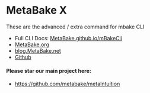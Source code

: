 
# MetaBake X

These are the advanced / extra command for mbake CLI

- Full CLI Docs: [MetaBake.github.io/mBakeCli](http://MetaBake.github.io/mBakeCLI)
- [MetaBake.org](https://www.MetaBake.org)
- [blog.MetaBake.net](http://blog.MetaBake.net)
- [Github](http://git.MetaBake.org)

#### Please star our main project here:
- https://github.com/metabake/metaIntuition

